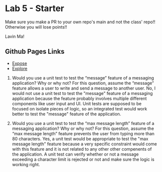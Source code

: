 # Lab 5 - Starter
Make sure you make a PR to your own repo's main and not the class' repo!! Otherwise you will lose points!!

Lavin Ma!

## Github Pages Links
- [Expose](https://lavinma.github.io/Lab5_Starter/expose.html)  
- [Explore](https://lavinma.github.io/Lab5_Starter/explore.html)

1) Would you use a unit test to test the “message” feature of a messaging application? Why or why not? For this question, assume the “message” feature allows a user to write and send a message to another user.
   No, I would not use a unit test to test the "message" feature of a messaging application because the feature probably involves multiple different components like user input and UI. Unit tests are supposed to be focused on isolate pieces of logic, so an integrated test would work better to test the "message" feature of the application.

2) Would you use a unit test to test the “max message length” feature of a messaging application? Why or why not? For this question, assume the “max message length” feature prevents the user from typing more than 80 characters.
   Yes, a unit test would be appropriate to test the "max message length" feature because a very specific constraint would come with this feature and it is not related to any other other compenents of the application. A unit test can verify whether or not a message exceeding a character limit is rejected or not and make sure the logic is working right.